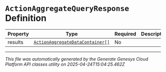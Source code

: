 # `ActionAggregateQueryResponse` Definition

| Property | Type | Required | Description |
|----------|------|----------|-------------|
| results | [`ActionAggregateDataContainer[]`](actionaggregatedatacontainer-definition.md) | No |  |

---

*This file was automatically generated by the Generate Genesys Cloud Platform API classes utility on 2025-04-24T15:04:25.462Z*